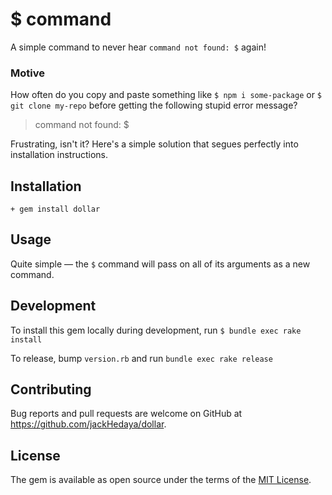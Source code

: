 # $ command
A simple command to never hear `command not found: $` again!

### Motive

How often do you copy and paste something like `$ npm i some-package` or `$ git clone my-repo` before getting the following stupid error message?
> command not found: $

Frustrating, isn't it? Here's a simple solution that segues perfectly into installation instructions.

## Installation

`+ gem install dollar`

## Usage

Quite simple –– the `$` command will pass on all of its arguments as a new command.

## Development

To install this gem locally during development, run `$ bundle exec rake install`

To release, bump `version.rb` and run `bundle exec rake release`

## Contributing

Bug reports and pull requests are welcome on GitHub at https://github.com/jackHedaya/dollar.

## License

The gem is available as open source under the terms of the [MIT License](https://opensource.org/licenses/MIT).
